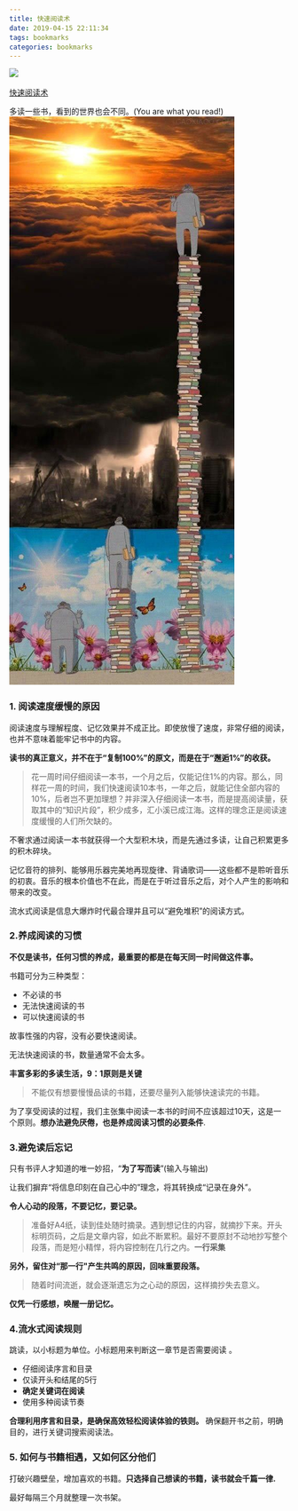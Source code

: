```yaml
---
title: 快速阅读术
date: 2019-04-15 22:11:34
tags: bookmarks
categories: bookmarks
---
```


![](https://gss1.bdstatic.com/-vo3dSag_xI4khGkpoWK1HF6hhy/baike/c0%3Dbaike150%2C5%2C5%2C150%2C50/sign=e485b9283a4e251ff6faecaac6efa272/38dbb6fd5266d016ac95853a9d2bd40735fa3517.jpg)

[快速阅读术](https://baike.baidu.com/item/%E5%BF%AB%E9%80%9F%E9%98%85%E8%AF%BB%E6%9C%AF/20785287)

<!--more-->

多读一些书，看到的世界也会不同。(You are what you read!)
![](https://raw.githubusercontent.com/JShell07/images/master/readbook.jpg)


### 1. 阅读速度缓慢的原因
阅读速度与理解程度、记忆效果并不成正比。即使放慢了速度，非常仔细的阅读，也并不意味着能牢记书中的内容。

__读书的真正意义，并不在于“复制100%”的原文，而是在于“邂逅1%”的收获。__

>花一周时间仔细阅读一本书，一个月之后，仅能记住1%的内容。那么，同样花一周的时间，我们快速阅读10本书，一年之后，就能记住全部内容的10%，后者岂不更加理想？并非深入仔细阅读一本书，而是提高阅读量，获取其中的“知识片段”，积少成多，汇小溪已成江海。这样的理念正是阅读速度缓慢的人们所欠缺的。

不奢求通过阅读一本书就获得一个大型积木块，而是先通过多读，让自己积累更多的积木碎块。

记忆音符的排列、能够用乐器完美地再现旋律、背诵歌词——这些都不是聆听音乐的初衷。音乐的根本价值也不在此，而是在于听过音乐之后，对个人产生的影响和带来的改变。

流水式阅读是信息大爆炸时代最合理并且可以“避免堆积”的阅读方式。

### 2.养成阅读的习惯

__不仅是读书，任何习惯的养成，最重要的都是在每天同一时间做这件事。__

书籍可分为三种类型：
- 不必读的书  
- 无法快速阅读的书  
- 可以快速阅读的书  

故事性强的内容，没有必要快速阅读。

无法快速阅读的书，数量通常不会太多。

__丰富多彩的多读生活，9：1原则是关键__
>不能仅有想要慢慢品读的书籍，还要尽量列入能够快速读完的书籍。

为了享受阅读的过程，我们主张集中阅读一本书的时间不应该超过10天，这是一个原则。__想办法避免厌倦，也是养成阅读习惯的必要条件__.

### 3.避免读后忘记

只有书评人才知道的唯一妙招，“__为了写而读__”(输入与输出)

让我们摒弃“将信息印刻在自己心中的”理念，将其转换成“记录在身外”。

__令人心动的段落，不要记忆，要记录。__
>准备好A4纸，读到佳处随时摘录。遇到想记住的内容，就摘抄下来。开头标明页码，之后是文章内容，如此不断累积。最好不要原封不动地抄写整个段落，而是短小精悍，将内容控制在几行之内。__一行采集__

__另外，留住对“那一行"产生共鸣的原因，回味重要段落。__
>随着时间流逝，就会逐渐遗忘为之心动的原因，这样摘抄失去意义。

__仅凭一行感想，唤醒一册记忆。__

### 4.流水式阅读规则

跳读，以小标题为单位。小标题用来判断这一章节是否需要阅读 。

- 仔细阅读序言和目录  
- 仅读开头和结尾的5行  
- __确定关键词在阅读__  
- 使用多种阅读节奏  

__合理利用序言和目录，是确保高效轻松阅读体验的铁则。__  确保翻开书之前，明确目的，进行关键词搜索阅读法。

### 5. 如何与书籍相遇，又如何区分他们
打破兴趣壁垒，增加喜欢的书籍。__只选择自己想读的书籍，读书就会千篇一律.__

最好每隔三个月就整理一次书架。
